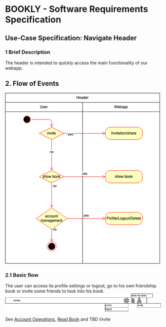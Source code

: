 # BOOKLY - Software Requirements Specification
## Use-Case Specification: Navigate Header

### 1 Brief Description

The header is intended to quickly access the main functionality of our webapp.

## 2. Flow of Events

![HeaderFlow](Headerflow.png "HeaderFlow")

### 2.1 Basic flow

The user can access its profile settings or logout, go to his own friendship book or invite
some friends to look into his book.
![Header](header.png "Header")

See [Account Operations](Account.md), [Read Book](ReadBook.md) and TBD Invite



